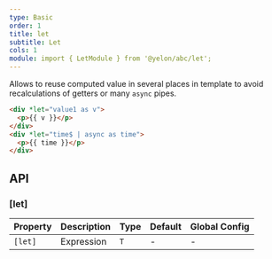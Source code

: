 ```yaml
---
type: Basic
order: 1
title: let
subtitle: Let
cols: 1
module: import { LetModule } from '@yelon/abc/let';
---
```


Allows to reuse computed value in several places in template to avoid recalculations of getters or many `async` pipes.

```html
<div *let="value1 as v">
  <p>{{ v }}</p>
</div>
<div *let="time$ | async as time">
  <p>{{ time }}</p>
</div>
```

## API

### [let]

| Property | Description | Type | Default | Global Config |
|----------|-------------|------|---------|---------------|
| `[let]` | Expression | `T` | - | - |
